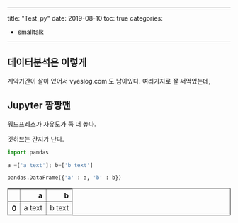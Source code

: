 ﻿---
 
title: "Test_py"
date: 2019-08-10
toc: true
categories:

  - smalltalk
  
---



## 데이터분석은 이렇게

계약기간이 살아 있어서 vyeslog.com 도 남아있다. 여러가지로 잘 써먹었는데, 

## Jupyter 짱짱맨

워드프레스가 자유도가 좀 더 높다.

깃허브는 간지가 난다.


```python
import pandas
```


```python
a =['a text']; b=['b text']
```


```python
pandas.DataFrame({'a' : a, 'b' : b})
```




<div>
<style scoped>
    .dataframe tbody tr th:only-of-type {
        vertical-align: middle;
    }

    .dataframe tbody tr th {
        vertical-align: top;
    }

    .dataframe thead th {
        text-align: right;
    }
</style>
<table border="1" class="dataframe">
  <thead>
    <tr style="text-align: right;">
      <th></th>
      <th>a</th>
      <th>b</th>
    </tr>
  </thead>
  <tbody>
    <tr>
      <th>0</th>
      <td>a text</td>
      <td>b text</td>
    </tr>
  </tbody>
</table>
</div>


